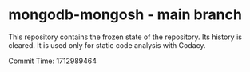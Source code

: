 # mongodb-mongosh - main branch

This repository contains the frozen state of the repository.
Its history is cleared. It is used only for static code
analysis with Codacy.

Commit Time: 1712989464